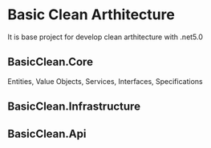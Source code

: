 # Basic Clean Arthitecture
It is base project for develop clean arthitecture with .net5.0
## BasicClean.Core
Entities,
Value Objects,
Services,
Interfaces,
Specifications
## BasicClean.Infrastructure
## BasicClean.Api

